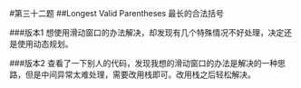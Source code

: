 #第三十二题
##Longest Valid Parentheses
最长的合法括号

###版本1
想使用滑动窗口的办法解决，却发现有几个特殊情况不好处理，决定还是使用动态规划。

###版本2
查看了一下别人的代码，发现我想的滑动窗口的办法是解决的一种思路，但是中间异常太难处理，需要改用栈即可。改用栈之后轻松解决。
